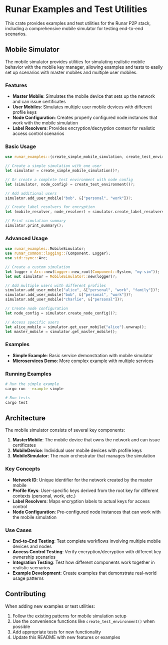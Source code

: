 # Runar Examples and Test Utilities

This crate provides examples and test utilities for the Runar P2P stack, including a comprehensive mobile simulator for testing end-to-end scenarios.

## Mobile Simulator

The mobile simulator provides utilities for simulating realistic mobile behavior with the mobile key manager, allowing examples and tests to easily set up scenarios with master mobiles and multiple user mobiles.

### Features

- **Master Mobile**: Simulates the mobile device that sets up the network and can issue certificates
- **User Mobiles**: Simulates multiple user mobile devices with different profile keys
- **Node Configuration**: Creates properly configured node instances that work with the mobile simulation
- **Label Resolvers**: Provides encryption/decryption context for realistic access control scenarios

### Basic Usage

```rust
use runar_examples::{create_simple_mobile_simulation, create_test_environment};

// Create a simple simulation with one user
let simulator = create_simple_mobile_simulation()?;

// Or create a complete test environment with node config
let (simulator, node_config) = create_test_environment()?;

// Add additional users
simulator.add_user_mobile("bob", &["personal", "work"])?;

// Create label resolvers for encryption
let (mobile_resolver, node_resolver) = simulator.create_label_resolvers()?;

// Print simulation summary
simulator.print_summary();
```

### Advanced Usage

```rust
use runar_examples::MobileSimulator;
use runar_common::logging::{Component, Logger};
use std::sync::Arc;

// Create a custom simulation
let logger = Arc::new(Logger::new_root(Component::System, "my-sim"));
let mut simulator = MobileSimulator::new(logger)?;

// Add multiple users with different profiles
simulator.add_user_mobile("alice", &["personal", "work", "family"])?;
simulator.add_user_mobile("bob", &["personal", "work"])?;
simulator.add_user_mobile("charlie", &["personal"])?;

// Create node configuration
let node_config = simulator.create_node_config()?;

// Access specific users
let alice_mobile = simulator.get_user_mobile("alice").unwrap();
let master_mobile = simulator.get_master_mobile();
```

### Examples

- **Simple Example**: Basic service demonstration with mobile simulator
- **Microservices Demo**: More complex example with multiple services

### Running Examples

```bash
# Run the simple example
cargo run --example simple

# Run tests
cargo test
```

## Architecture

The mobile simulator consists of several key components:

1. **MasterMobile**: The mobile device that owns the network and can issue certificates
2. **MobileDevice**: Individual user mobile devices with profile keys
3. **MobileSimulator**: The main orchestrator that manages the simulation

### Key Concepts

- **Network ID**: Unique identifier for the network created by the master mobile
- **Profile Keys**: User-specific keys derived from the root key for different contexts (personal, work, etc.)
- **Label Resolvers**: Maps encryption labels to actual keys for access control
- **Node Configuration**: Pre-configured node instances that can work with the mobile simulation

### Use Cases

- **End-to-End Testing**: Test complete workflows involving multiple mobile devices and nodes
- **Access Control Testing**: Verify encryption/decryption with different key ownership scenarios
- **Integration Testing**: Test how different components work together in realistic scenarios
- **Example Development**: Create examples that demonstrate real-world usage patterns

## Contributing

When adding new examples or test utilities:

1. Follow the existing patterns for mobile simulation setup
2. Use the convenience functions like `create_test_environment()` when possible
3. Add appropriate tests for new functionality
4. Update this README with new features or examples
